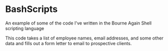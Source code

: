 # BashScripts
An example of some of the code I've written in the Bourne Again Shell scripting language

This code takes a list of employee names, email addresses, and some other data and fills out a form letter to email to prospective clients.
